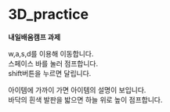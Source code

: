 # 3D_practice
**내일배움캠프 과제**

w,a,s,d를 이용해 이동합니다.   
스페이스 바를 눌러 점프합니다.   
shift버튼을 누르면 달립니다.   

아이템에 가까이 가면 아이템의 설명이 보입니다.   
바닥의 흰색 발판을 밟으면 하늘 위로 높이 점프합니다.  
